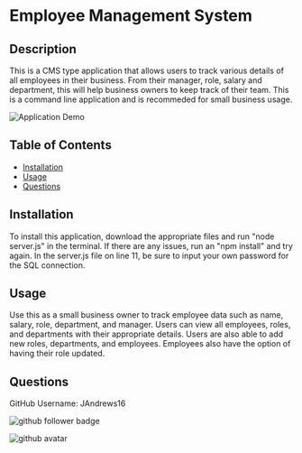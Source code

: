 # Employee Management System

## Description
This is a CMS type application that allows users to track various details of all employees in their business. From their manager, role, salary and department, this will help business owners to keep track of their team. This is a command line application and is recommeded for small business usage.

![Application Demo](./Assets/demo.gif)

## Table of Contents
- [Installation](#Installation)
- [Usage](#Usage)
- [Questions](#Questions)

## Installation
To install this application, download the appropriate files and run "node server.js" in the terminal. If there are any issues, run an "npm install" and try again. In the server.js file on line 11, be sure to input your own password for the SQL connection.

## Usage
Use this as a small business owner to track employee data such as name, salary, role, department, and manager. Users can view all employees, roles, and departments with their appropriate details. Users are also able to add new roles, departments, and employees. Employees also have the option of having their role updated. 

## Questions
GitHub Username: JAndrews16


![github follower badge](https://img.shields.io/github/followers/JAndrews16?color=blue&style=social)

![github avatar](https://avatars3.githubusercontent.com/u/64562140?v=4)
